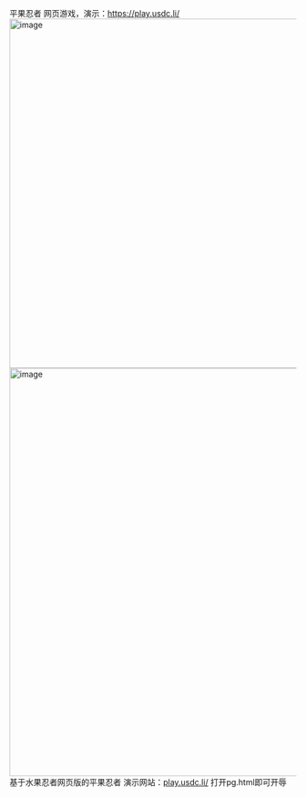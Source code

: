 平果忍者 网页游戏，演示：https://play.usdc.li/
<img width="837" height="613" alt="image" src="https://github.com/user-attachments/assets/179e89b8-590e-4f25-a70f-d00a7ab91f53" />
<img width="862" height="716" alt="image" src="https://github.com/user-attachments/assets/93d5ab61-7871-47ad-91d5-d5788f5160ad" />
基于水果忍者网页版的平果忍者
演示网站：[play.usdc.li/](https://play.usdc.li/game/pgrz/pg.html)
打开pg.html即可开辱
